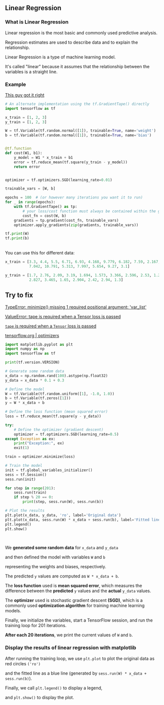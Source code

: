 ## Linear Regression

### What is Linear Regression

Linear regression is the most basic and commonly used predictive analysis.

Regression estimates are used to describe data and to explain the relationship.

Linear Regression is a type of machine learning model.

It's called "linear" because it assumes that the relationship between the variables is a straight line.

### Example

<!--tensorflow 2.11-->
<!-- All I wanted was a simple fluffin linear regression example to go with my "steps". -->

[This guy got it right](https://stackoverflow.com/questions/68879963/valueerror-tape-is-required-when-a-tensor-loss-is-passed#70193400)

```python
# An alternate implementation using the tf.GradientTape() directly
import tensorflow as tf

x_train = [1, 2, 3]
y_train = [1, 2, 3]

W = tf.Variable(tf.random.normal([1]), trainable=True, name='weight')
b = tf.Variable(tf.random.normal([1]), trainable=True, name='bias')


@tf.function
def cost(W1, b1):
    y_model = W1 * x_train + b1
    error = tf.reduce_mean(tf.square(y_train - y_model))
    return error


optimizer = tf.optimizers.SGD(learning_rate=0.01)

trainable_vars = [W, b]

epochs = 100  # (or however many iterations you want it to run)
for _ in range(epochs):
    with tf.GradientTape() as tp:
        # your loss/cost function must always be contained within the gradient tape instantiation
        cost_fn = cost(W, b)
    gradients = tp.gradient(cost_fn, trainable_vars)
    optimizer.apply_gradients(zip(gradients, trainable_vars))

tf.print(W)
tf.print(b)

```

<br>
You can use this for different data:

```python
x_train = [3.3, 4.4, 5.5, 6.71, 6.93, 4.168, 9.779, 6.182, 7.59, 2.167,
           7.042, 10.791, 5.313, 7.997, 5.654, 9.27, 3.1]

y_train = [1.7, 2.76, 2.09, 3.19, 1.694, 1.573, 3.366, 2.596, 2.53, 1.221,
           2.827, 3.465, 1.65, 2.904, 2.42, 2.94, 1.3]
```


## Try to fix

[TypeError: minimize() missing 1 required positional argument: 'var_list'](https://stackoverflow.com/questions/58722591/typeerror-minimize-missing-1-required-positional-argument-var-list)

[ValueError: tape is required when a Tensor loss is passed](https://stackoverflow.com/questions/68879963/valueerror-tape-is-required-when-a-tensor-loss-is-passed)

[`tape` is required when a `Tensor` loss is passed](https://stackoverflow.com/questions/65913108/tape-is-required-when-a-tensor-loss-is-passed)

[tensorflow.org | optimizers](https://www.tensorflow.org/api_docs/python/tf/keras/optimizers/Optimizer)

```py
import matplotlib.pyplot as plt
import numpy as np
import tensorflow as tf

print(tf.version.VERSION)

# Generate some random data
x_data = np.random.rand(100).astype(np.float32)
y_data = x_data * 0.1 + 0.3

# Define the model
W = tf.Variable(tf.random.uniform([1], -1.0, 1.0))
b = tf.Variable(tf.zeros([1]))
y = W * x_data + b

# Define the loss function (mean squared error)
loss = tf.reduce_mean(tf.square(y - y_data))

try:
    # Define the optimizer (gradient descent)
    optimizer = tf.optimizers.SGD(learning_rate=0.5)
except Exception as ex:
    print("Exception:", ex)
    exit(1)

train = optimizer.minimize(loss)

# Train the model
init = tf.global_variables_initializer()
sess = tf.Session()
sess.run(init)

for step in range(201):
    sess.run(train)
    if step % 20 == 0:
        print(step, sess.run(W), sess.run(b))

# Plot the results
plt.plot(x_data, y_data, 'ro', label='Original data')
plt.plot(x_data, sess.run(W) * x_data + sess.run(b), label='Fitted line')
plt.legend()
plt.show()

```

<br>

We **generated some random data** for `x_data` and `y_data`

and then defined the model with variables `W` and `b` 

representing the weights and biases, respectively.

The predicted `y` values are computed as `W * x_data + b`.

The **loss function** used is **mean squared error**, which measures the difference between the **predicted** `y` values and the **actual** `y_data` values.

The **optimizer** used is stochastic gradient descent **(SGD)**, which is a commonly used **optimization algorithm** 
for training machine learning models.

Finally, we initialize the variables, start a TensorFlow session, and run the training loop for 201 iterations.

**After each 20 iterations**, we print the current values of `W` and `b`.

### Display the results of linear regression with matplotlib

After running the training loop, we use `plt.plot` to plot the original data as red circles `('ro')`

and the fitted line as a blue line (generated by `sess.run(W) * x_data + sess.run(b)`).

Finally, we call `plt.legend()` to display a legend, 

and `plt.show()` to display the plot.
